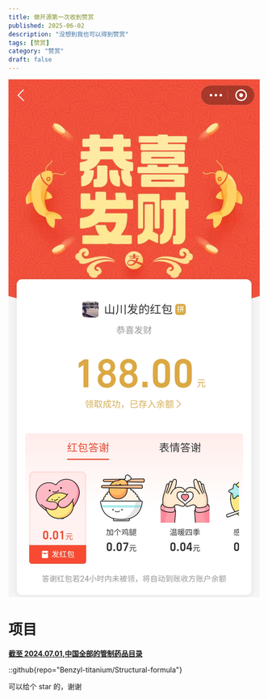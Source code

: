```yaml
---
title: 做开源第一次收到赞赏
published: 2025-06-02
description: "没想到我也可以得到赞赏"
tags: [赞赏]
category: "赞赏"
draft: false
---
```


![打赏](imgs/dashang.jpg)

# 项目

**[截至 2024.07.01,中国全部的管制药品目录](/posts/drug/structural-formula/index.html)**

::github{repo="Benzyl-titanium/Structural-formula"}

可以给个 star 的，谢谢
